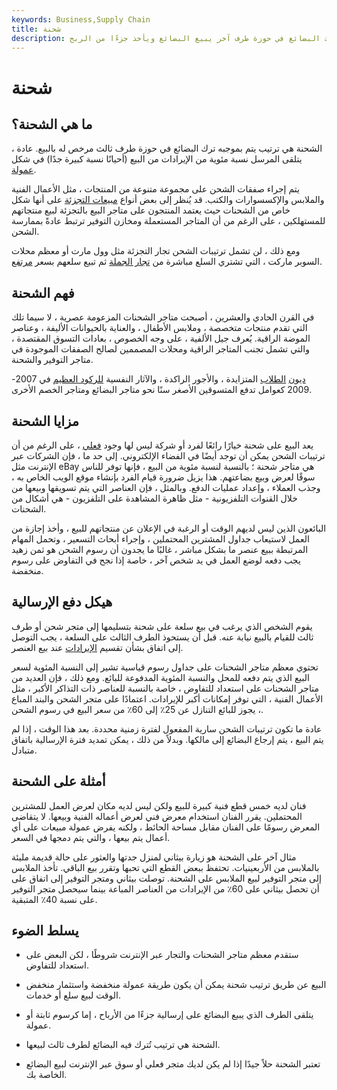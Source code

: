 ```yaml
---
keywords: Business,Supply Chain
title: شحنة
description: الشحنة هي ترتيب يتم بموجبه ترك البضائع في حوزة طرف آخر يبيع البضائع ويأخذ جزءًا من الربح.
---
```


# شحنة
## ما هي الشحنة؟

الشحنة هي ترتيب يتم بموجبه ترك البضائع في حوزة طرف ثالث مرخص له بالبيع. عادة ، يتلقى المرسل نسبة مئوية من الإيرادات من البيع (أحيانًا نسبة كبيرة جدًا) في شكل [عمولة](/commission).

يتم إجراء صفقات الشحن على مجموعة متنوعة من المنتجات ، مثل الأعمال الفنية والملابس والإكسسوارات والكتب. قد يُنظر إلى بعض أنواع [مبيعات التجزئة](/retail-sales) على أنها شكل خاص من الشحنات حيث يعتمد المنتجون على متاجر البيع بالتجزئة لبيع منتجاتهم للمستهلكين ، على الرغم من أن المتاجر المستعملة ومخازن التوفير ترتبط عادةً بممارسة الشحن.

ومع ذلك ، لن تشمل ترتيبات الشحن تجار التجزئة مثل وول مارت أو معظم محلات السوبر ماركت ، التي تشتري السلع مباشرة من [تجار الجملة](/wholesaling) ثم تبيع سلعهم بسعر [مرتفع](/markup).

## فهم الشحنة

في القرن الحادي والعشرين ، أصبحت متاجر الشحنات المزعومة عصرية ، لا سيما تلك التي تقدم منتجات متخصصة ، وملابس الأطفال ، والعناية بالحيوانات الأليفة ، وعناصر الموضة الراقية. يُعرف جيل الألفية ، على وجه الخصوص ، بعادات التسوق المقتصدة ، والتي تشمل تجنب المتاجر الراقية ومحلات المصممين لصالح الصفقات الموجودة في متاجر التوفير والشحنة.

[ديون](/student-debt) [الطلاب](/student-debt) المتزايدة ، والأجور الراكدة ، والآثار النفسية [للركود العظيم](/great-recession) في 2007-2009 كعوامل تدفع المتسوقين الأصغر سنًا نحو متاجر البضائع ومتاجر الخصم الأخرى.

## مزايا الشحنة

يعد البيع على شحنة خيارًا رائعًا لفرد أو شركة ليس لها وجود [فعلي](/brickandmortar) ، على الرغم من أن ترتيبات الشحن يمكن أن توجد أيضًا في الفضاء الإلكتروني. إلى حد ما ، فإن الشركات عبر الإنترنت مثل eBay هي متاجر شحنة ؛ بالنسبة لنسبة مئوية من البيع ، فإنها توفر للناس سوقًا لعرض وبيع بضاعتهم. هذا يزيل ضرورة قيام الفرد بإنشاء موقع الويب الخاص به ، وجذب العملاء ، وإعداد عمليات الدفع. وبالمثل ، فإن العناصر التي يتم تسويقها وبيعها من خلال القنوات التلفزيونية - مثل ظاهرة المشاهدة على التلفزيون - هي أشكال من الشحنات.

البائعون الذين ليس لديهم الوقت أو الرغبة في الإعلان عن منتجاتهم للبيع ، وأخذ إجازة من العمل لاستيعاب جداول المشترين المحتملين ، وإجراء أبحاث التسعير ، وتحمل المهام المرتبطة ببيع عنصر ما بشكل مباشر ، غالبًا ما يجدون أن رسوم الشحن هو ثمن زهيد يجب دفعه لوضع العمل في يد شخص آخر ، خاصة إذا نجح في التفاوض على رسوم منخفضة.

## هيكل دفع الإرسالية

يقوم الشخص الذي يرغب في بيع سلعة على شحنة بتسليمها إلى متجر شحن أو طرف ثالث للقيام بالبيع نيابة عنه. قبل أن يستحوذ الطرف الثالث على السلعة ، يجب التوصل إلى اتفاق بشأن تقسيم [الإيرادات](/revenue) عند بيع العنصر.

تحتوي معظم متاجر الشحنات على جداول رسوم قياسية تشير إلى النسبة المئوية لسعر البيع الذي يتم دفعه للمحل والنسبة المئوية المدفوعة للبائع. ومع ذلك ، فإن العديد من متاجر الشحنات على استعداد للتفاوض ، خاصة بالنسبة للعناصر ذات التذاكر الأكبر ، مثل الأعمال الفنية ، التي توفر إمكانات أكبر للإيرادات. اعتمادًا على متجر الشحن والبند المباع ، يجوز للبائع التنازل عن 25٪ إلى 60٪ من سعر البيع في رسوم الشحن.

عادة ما تكون ترتيبات الشحن سارية المفعول لفترة زمنية محددة. بعد هذا الوقت ، إذا لم يتم البيع ، يتم إرجاع البضائع إلى مالكها. وبدلاً من ذلك ، يمكن تمديد فترة الإرسالية باتفاق متبادل.

## أمثلة على الشحنة

فنان لديه خمس قطع فنية كبيرة للبيع ولكن ليس لديه مكان لعرض العمل للمشترين المحتملين. يقرر الفنان استخدام معرض فني لعرض أعماله الفنية وبيعها. لا يتقاضى المعرض رسومًا على الفنان مقابل مساحة الحائط ، ولكنه يفرض عمولة مبيعات على أي أعمال يتم بيعها ، والتي يتم دمجها في السعر.

مثال آخر على الشحنة هو زيارة بيثاني لمنزل جدتها والعثور على حالة قديمة مليئة بالملابس من الأربعينيات. تحتفظ ببعض القطع التي تحبها وتقرر بيع الباقي. تأخذ الملابس إلى متجر التوفير لبيع الملابس على الشحنة. توصلت بيثاني ومتجر التوفير إلى اتفاق على أن تحصل بيثاني على 60٪ من الإيرادات من العناصر المباعة بينما سيحصل متجر التوفير على نسبة 40٪ المتبقية.

## يسلط الضوء

- ستقدم معظم متاجر الشحنات والتجار عبر الإنترنت شروطًا ، لكن البعض على استعداد للتفاوض.

- البيع عن طريق ترتيب شحنة يمكن أن يكون طريقة عمولة منخفضة واستثمار منخفض الوقت لبيع سلع أو خدمات.

- يتلقى الطرف الذي يبيع البضائع على إرسالية جزءًا من الأرباح ، إما كرسوم ثابتة أو عمولة.

- الشحنة هي ترتيب تُترك فيه البضائع لطرف ثالث لبيعها.

- تعتبر الشحنة حلاً جيدًا إذا لم يكن لديك متجر فعلي أو سوق عبر الإنترنت لبيع البضائع الخاصة بك.

